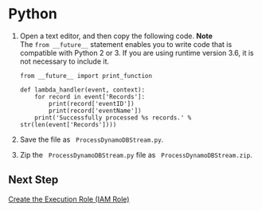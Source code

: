 # Python<a name="with-ddb-example-deployment-pkg-python"></a>

1. Open a text editor, and then copy the following code\. 
**Note**  
The `from __future__` statement enables you to write code that is compatible with Python 2 or 3\. If you are using runtime version 3\.6, it is not necessary to include it\.

   ```
   from __future__ import print_function
   
   def lambda_handler(event, context):
       for record in event['Records']:
           print(record['eventID'])
           print(record['eventName'])       
       print('Successfully processed %s records.' % str(len(event['Records'])))
   ```

1. Save the file as ` ProcessDynamoDBStream.py`\.

1. Zip the ` ProcessDynamoDBStream.py` file as ` ProcessDynamoDBStream.zip`\. 

## Next Step<a name="ddb-create-deployment-pkg-python-next-step"></a>

 [Create the Execution Role \(IAM Role\)](with-dynamodb-create-execution-role.md) 